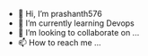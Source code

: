 - 👋 Hi, I’m prashanth576
- 🌱 I’m currently learning Devops
- 💞️ I’m looking to collaborate on ...
- 📫 How to reach me ...

<!---
prashanth576/prashanth576 is a ✨ special ✨ repository because its `README.md` (this file) appears on your GitHub profile.
You can click the Preview link to take a look at your changes.
--->

